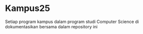 # Kampus25
Setiap program kampus dalam program studi Computer Science di dokumentasikan bersama dalam repository ini
